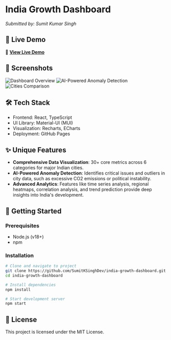 # India Growth Dashboard
*Submitted by: Sumit Kumar Singh*

## 🌟 Live Demo
🔗 **[View Live Demo](https://sumitksinghdev.github.io/india-growth-dashboard/)**

## 📸 Screenshots
![Dashboard Overview](./demo-images/dashboard-overview.png)
![AI-Powered Anomaly Detection](./demo-images/ai-powered-anomaly-detection.png)
![Cities Comparison](./demo-images/cities-comparison.png)

## 🛠️ Tech Stack
- Frontend: React, TypeScript
- UI Library: Material-UI (MUI)
- Visualization: Recharts, ECharts
- Deployment: GitHub Pages

## ✨ Unique Features
- **Comprehensive Data Visualization**: 30+ core metrics across 6 categories for major Indian cities.
- **AI-Powered Anomaly Detection**: Identifies critical issues and outliers in city data, such as excessive CO2 emissions or political instability.
- **Advanced Analytics**: Features like time series analysis, regional heatmaps, correlation analysis, and trend prediction provide deep insights into India's development.

## 🚀 Getting Started

### Prerequisites
- Node.js (v18+)
- npm

### Installation
```bash
# Clone and navigate to project
git clone https://github.com/SumitKSinghDev/india-growth-dashboard.git
cd india-growth-dashboard

# Install dependencies
npm install

# Start development server
npm start
```

## 📄 License

This project is licensed under the MIT License.
